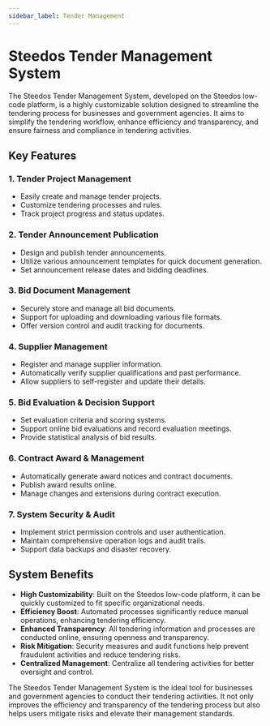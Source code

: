 ```yaml
---
sidebar_label: Tender Management
---
```


# Steedos Tender Management System 

The Steedos Tender Management System, developed on the Steedos low-code platform, is a highly customizable solution designed to streamline the tendering process for businesses and government agencies. It aims to simplify the tendering workflow, enhance efficiency and transparency, and ensure fairness and compliance in tendering activities.

## Key Features

### 1. Tender Project Management
- Easily create and manage tender projects.
- Customize tendering processes and rules.
- Track project progress and status updates.

### 2. Tender Announcement Publication
- Design and publish tender announcements.
- Utilize various announcement templates for quick document generation.
- Set announcement release dates and bidding deadlines.

### 3. Bid Document Management
- Securely store and manage all bid documents.
- Support for uploading and downloading various file formats.
- Offer version control and audit tracking for documents.

### 4. Supplier Management
- Register and manage supplier information.
- Automatically verify supplier qualifications and past performance.
- Allow suppliers to self-register and update their details.

### 5. Bid Evaluation & Decision Support
- Set evaluation criteria and scoring systems.
- Support online bid evaluations and record evaluation meetings.
- Provide statistical analysis of bid results.

### 6. Contract Award & Management
- Automatically generate award notices and contract documents.
- Publish award results online.
- Manage changes and extensions during contract execution.

### 7. System Security & Audit
- Implement strict permission controls and user authentication.
- Maintain comprehensive operation logs and audit trails.
- Support data backups and disaster recovery.

## System Benefits
- **High Customizability**: Built on the Steedos low-code platform, it can be quickly customized to fit specific organizational needs.
- **Efficiency Boost**: Automated processes significantly reduce manual operations, enhancing tendering efficiency.
- **Enhanced Transparency**: All tendering information and processes are conducted online, ensuring openness and transparency.
- **Risk Mitigation**: Security measures and audit functions help prevent fraudulent activities and reduce tendering risks.
- **Centralized Management**: Centralize all tendering activities for better oversight and control.

The Steedos Tender Management System is the ideal tool for businesses and government agencies to conduct their tendering activities. It not only improves the efficiency and transparency of the tendering process but also helps users mitigate risks and elevate their management standards.
